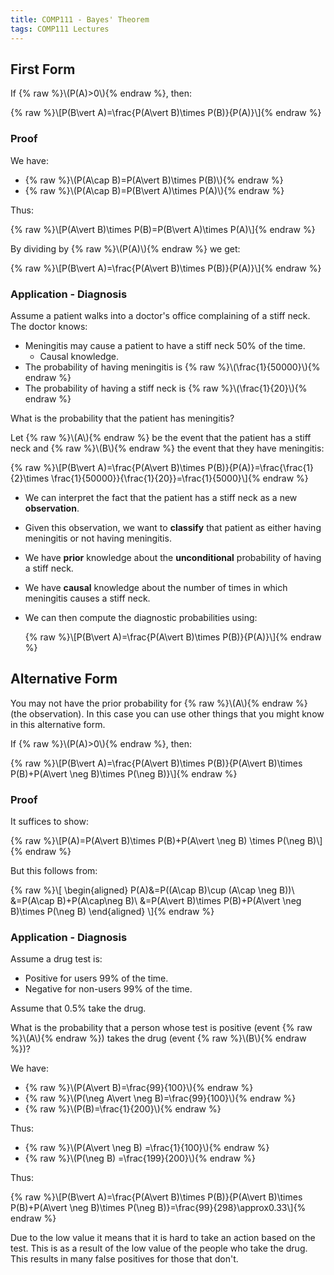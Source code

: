 ```yaml
---
title: COMP111 - Bayes' Theorem
tags: COMP111 Lectures
---
```

## First Form
If {% raw %}\\\(P(A)>0\\\){% endraw %}, then:

{% raw %}\\\[P(B\vert A)=\frac{P(A\vert B)\times P(B)}{P(A)}\\\]{% endraw %}

### Proof
We have:

* {% raw %}\\\(P(A\cap B)=P(A\vert B)\times P(B)\\\){% endraw %}
* {% raw %}\\\(P(A\cap B)=P(B\vert A)\times P(A)\\\){% endraw %}

Thus:

{% raw %}\\\[P(A\vert B)\times P(B)=P(B\vert A)\times P(A)\\\]{% endraw %}

By dividing by {% raw %}\\\(P(A)\\\){% endraw %} we get:

{% raw %}\\\[P(B\vert A)=\frac{P(A\vert B)\times P(B)}{P(A)}\\\]{% endraw %}

### Application - Diagnosis
Assume a patient walks into a doctor's office complaining of a stiff neck. The doctor knows:

* Meningitis may cause a patient to have a stiff neck 50% of the time.
	* Causal knowledge.
* The probability of having meningitis is {% raw %}\\\(\frac{1}{50000}\\\){% endraw %}
* The probability of having a stiff neck is {% raw %}\\\(\frac{1}{20}\\\){% endraw %}

What is the probability that the patient has meningitis?

Let {% raw %}\\\(A\\\){% endraw %} be the event that the patient has a stiff neck and {% raw %}\\\(B\\\){% endraw %} the event that they have meningitis:

{% raw %}\\\[P(B\vert A)=\frac{P(A\vert B)\times P(B)}{P(A)}=\frac{\frac{1}{2}\times \frac{1}{50000}}{\frac{1}{20}}=\frac{1}{5000}\\\]{% endraw %}

* We can interpret the fact that the patient has a stiff neck as a new **observation**.
* Given this observation, we want to **classify** that patient as either having meningitis or not having meningitis.
* We have **prior** knowledge about the **unconditional** probability of having a stiff neck.
* We have **causal** knowledge about the number of times in which meningitis causes a stiff neck.
* We can then compute the diagnostic probabilities using: 

	{% raw %}\\\[P(B\vert A)=\frac{P(A\vert B)\times P(B)}{P(A)}\\\]{% endraw %}
	
## Alternative Form
You may not have the prior probability for {% raw %}\\\(A\\\){% endraw %} (the observation). In this case you can use other things that you might know in this alternative form.

If {% raw %}\\\(P(A)>0\\\){% endraw %}, then:

{% raw %}\\\[P(B\vert A)=\frac{P(A\vert B)\times P(B)}{P(A\vert B)\times P(B)+P(A\vert \neg B)\times P(\neg B)}\\\]{% endraw %}

### Proof
It suffices to show:

{% raw %}\\\[P(A)=P(A\vert B)\times P(B)+P(A\vert \neg B) \times P(\neg B)\\\]{% endraw %}

But this follows from:

{% raw %}\\\[
\begin{aligned}
P(A)&=P((A\cap B)\cup (A\cap \neg B))\\
&=P(A\cap B)+P(A\cap\neg B)\\
&=P(A\vert B)\times P(B)+P(A\vert \neg B)\times P(\neg B)
\end{aligned}
\\\]{% endraw %}

### Application - Diagnosis
Assume a drug test is:

* Positive for users 99% of the time.
* Negative for non-users 99% of the time.

Assume that 0.5% take the drug.

What is the probability that a person whose test is positive (event {% raw %}\\\(A\\\){% endraw %}) takes the drug (event {% raw %}\\\(B\\\){% endraw %})?

We have:

* {% raw %}\\\(P(A\vert B)=\frac{99}{100}\\\){% endraw %}
* {% raw %}\\\(P(\neg A\vert \neg B)=\frac{99}{100}\\\){% endraw %}
* {% raw %}\\\(P(B)=\frac{1}{200}\\\){% endraw %}

Thus:

* {% raw %}\\\(P(A\vert \neg B) =\frac{1}{100}\\\){% endraw %}
* {% raw %}\\\(P(\neg B) =\frac{199}{200}\\\){% endraw %}

Thus:

{% raw %}\\\[P(B\vert A)=\frac{P(A\vert B)\times P(B)}{P(A\vert B)\times P(B)+P(A\vert \neg B)\times P(\neg B)}=\frac{99}{298}\approx0.33\\\]{% endraw %}

Due to the low value it means that it is hard to take an action based on the test. This is as a result of the low value of the people who take the drug. This results in many false positives for those that don't.
